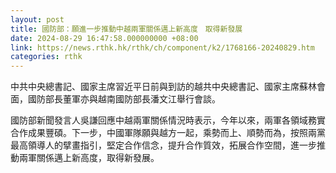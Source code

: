 ```yaml
---
layout: post
title: 國防部：願進一步推動中越兩軍關係邁上新高度　取得新發展
date: 2024-08-29 16:47:58.000000000 +08:00
link: https://news.rthk.hk/rthk/ch/component/k2/1768166-20240829.htm
categories: rthk
---
```


中共中央總書記、國家主席習近平日前與到訪的越共中央總書記、國家主席蘇林會面，國防部長董軍亦與越南國防部長潘文江舉行會談。

國防部新聞發言人吳謙回應中越兩軍關係情況時表示，今年以來，兩軍各領域務實合作成果豐碩。下一步，中國軍隊願與越方一起，乘勢而上、順勢而為，按照兩黨最高領導人的擘畫指引，堅定合作信念，提升合作質效，拓展合作空間，進一步推動兩軍關係邁上新高度，取得新發展。
